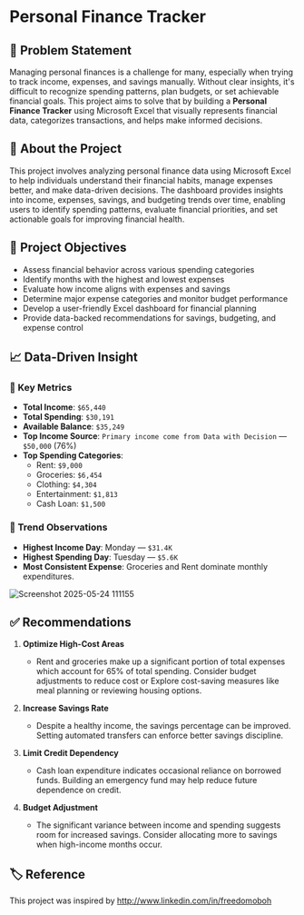 # Personal Finance Tracker

## 🚩 Problem Statement

Managing personal finances is a challenge for many, especially when trying to track income, expenses, and savings manually. Without clear insights, it's difficult to recognize spending patterns, plan budgets, or set achievable financial goals. This project aims to solve that by building a **Personal Finance Tracker** using Microsoft Excel that visually represents financial data, categorizes transactions, and helps make informed decisions.


## 📌 About the Project

This project involves analyzing personal finance data using Microsoft Excel to help individuals understand their financial habits, manage expenses better, and make data-driven decisions. The dashboard provides insights into income, expenses, savings, and budgeting trends over time, enabling users to identify spending patterns, evaluate financial priorities, and set actionable goals for improving financial health.

## 🎯 Project Objectives

- Assess financial behavior across various spending categories
- Identify months with the highest and lowest expenses
- Evaluate how income aligns with expenses and savings
- Determine major expense categories and monitor budget performance
- Develop a user-friendly Excel dashboard for financial planning
- Provide data-backed recommendations for savings, budgeting, and expense control


## 📈 Data-Driven Insight

### 🔹 Key Metrics
- **Total Income**: `$65,440`
- **Total Spending**: `$30,191`
- **Available Balance**: `$35,249`
- **Top Income Source**: `Primary income come from Data with Decision` — `$50,000` (76%)
- **Top Spending Categories**:
  - Rent: `$9,000`
  - Groceries: `$6,454`
  - Clothing: `$4,304`
  - Entertainment: `$1,813`
  - Cash Loan: `$1,500`

### 🔹 Trend Observations
- **Highest Income Day**: Monday — `$31.4K`
- **Highest Spending Day**: Tuesday — `$5.6K`
- **Most Consistent Expense**: Groceries and Rent dominate monthly expenditures.


![Screenshot 2025-05-24 111155](https://github.com/user-attachments/assets/7ac07ae4-6a6e-41ba-8f56-8107b6cda81a)




## ✅ Recommendations

1. **Optimize High-Cost Areas**  
   - Rent and groceries make up a significant portion of total expenses which account for 65% of total spending. Consider budget adjustments to reduce cost or Explore cost-saving measures like meal planning or 
     reviewing housing options.

2. **Increase Savings Rate**  
   - Despite a healthy income, the savings percentage can be improved. Setting automated transfers can enforce better savings discipline.

3. **Limit Credit Dependency**  
   - Cash loan expenditure indicates occasional reliance on borrowed funds. Building an emergency fund may help reduce future dependence on credit.

4. **Budget Adjustment**
   - The significant variance between income and spending suggests room for increased savings. Consider allocating more to savings when high-income months occur.




## 🏷️ Reference

This project was inspired by http://www.linkedin.com/in/freedomoboh
